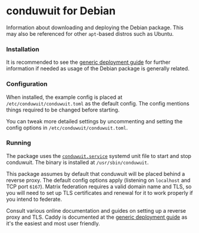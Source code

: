 # conduwuit for Debian

Information about downloading and deploying the Debian package. This may also be
referenced for other `apt`-based distros such as Ubuntu.

### Installation

It is recommended to see the [generic deployment guide](../deploying/generic.md)
for further information if needed as usage of the Debian package is generally
related.

### Configuration

When installed, the example config is placed at `/etc/conduwuit/conduwuit.toml`
as the default config. The config mentions things required to be changed before
starting.

You can tweak more detailed settings by uncommenting and setting the config
options in `/etc/conduwuit/conduwuit.toml`.

### Running

The package uses the [`conduwuit.service`](../configuration/examples.md#example-systemd-unit-file) systemd unit file to start and stop conduwuit. The binary is installed at `/usr/sbin/conduwuit`.

This package assumes by default that conduwuit will be placed behind a reverse proxy. The default config options apply (listening on `localhost` and TCP port `6167`). Matrix federation requires a valid domain name and TLS, so you will need to set up TLS certificates and renewal for it to work properly if you intend to federate.

Consult various online documentation and guides on setting up a reverse proxy and TLS. Caddy is documented at the [generic deployment guide](../deploying/generic.md#setting-up-the-reverse-proxy) as it's the easiest and most user friendly.
